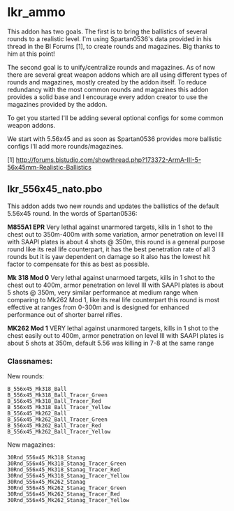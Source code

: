 lkr_ammo
==============
This addon has two goals. The first is to bring the ballistics of several rounds to a realistic level. I'm
using Spartan0536's data provided in his thread in the BI Forums [1], to create rounds and magazines. Big thanks to him at this point!

The second goal is to unify/centralize rounds and magazines. As of now there are several great weapon addons which are all using different types of
rounds and magazines, mostly created by the addon itself. To reduce redundancy with the most common rounds and magazines this addon provides a solid base
and I encourage every addon creator to use the magazines provided by the addon.

To get you started I'll be adding several optional configs for some common weapon addons.

We start with 5.56x45 and as soon as Spartan0536 provides more ballistic configs I'll add more rounds/magazines.

[1] http://forums.bistudio.com/showthread.php?173372-ArmA-III-5-56x45mm-Realistic-Ballistics

lkr_556x45_nato.pbo
--------------
This addon adds two new rounds and updates the ballistics of the default 5.56x45 round.
In the words of Spartan0536:

__M855A1 EPR__
Very lethal against unarmored targets, kills in 1 shot to the chest out to 350m-400m with some variation, armor penetration on level III with SAAPI
plates is about 4 shots @ 350m, this round is a general purpose round like its real life counterpart, it has the best penetration rate of
all 3 rounds but it is yaw dependent on damage so it also has the lowest hit factor to compensate for this as best as possible.

__Mk 318 Mod 0__
Very lethal against unarmoed targets, kills in 1 shot to the chest out to 400m, armor penetration on level III with SAAPI plates is about
5 shots @ 350m, very similar performance at medium range when comparing to Mk262 Mod 1, like its real life counterpart this round is most
effective at ranges from 0-300m and is designed for enhanced performance out of shorter barrel rifles.

__MK262 Mod 1__
VERY lethal against unarmored targets, kills in 1 shot to the chest easily out to 400m, armor penetration on level III with SAAPI plates is 
about 5 shots at 350m, default 5.56 was killing in 7-8 at the same range

### Classnames:

New rounds:
````
B_556x45_Mk318_Ball
B_556x45_Mk318_Ball_Tracer_Green
B_556x45_Mk318_Ball_Tracer_Red
B_556x45_Mk318_Ball_Tracer_Yellow
B_556x45_Mk262_Ball
B_556x45_Mk262_Ball_Tracer_Green
B_556x45_Mk262_Ball_Tracer_Red
B_556x45_Mk262_Ball_Tracer_Yellow
````
New magazines:
````
30Rnd_556x45_Mk318_Stanag
30Rnd_556x45_Mk318_Stanag_Tracer_Green
30Rnd_556x45_Mk318_Stanag_Tracer_Red
30Rnd_556x45_Mk318_Stanag_Tracer_Yellow
30Rnd_556x45_Mk262_Stanag
30Rnd_556x45_Mk262_Stanag_Tracer_Green
30Rnd_556x45_Mk262_Stanag_Tracer_Red
30Rnd_556x45_Mk262_Stanag_Tracer_Yellow
````
